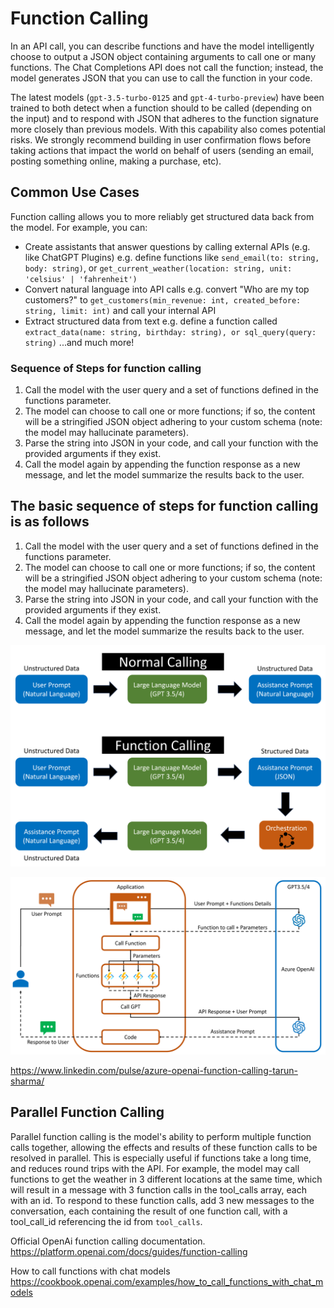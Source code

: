 # Function Calling

In an API call, you can describe functions and have the model intelligently choose to output a JSON object containing arguments to call one or many functions. The Chat Completions API does not call the function; instead, the model generates JSON that you can use to call the function in your code.

The latest models (`gpt-3.5-turbo-0125` and `gpt-4-turbo-preview`) have been trained to both detect when a function should to be called (depending on the input) and to respond with JSON that adheres to the function signature more closely than previous models. With this capability also comes potential risks. We strongly recommend building in user confirmation flows before taking actions that impact the world on behalf of users (sending an email, posting something online, making a purchase, etc).

## Common Use Cases

Function calling allows you to more reliably get structured data back from the model. For example, you can:

- Create assistants that answer questions by calling external APIs (e.g. like ChatGPT Plugins) e.g. define functions like `send_email(to: string, body: string)`, or `get_current_weather(location: string, unit: 'celsius' | 'fahrenheit')`
- Convert natural language into API calls e.g. convert "Who are my top customers?" to `get_customers(min_revenue: int, created_before: string, limit: int)` and call your internal API
- Extract structured data from text e.g. define a function called `extract_data(name: string, birthday: string), or sql_query(query: string)`
...and much more!

### Sequence of Steps for function calling

1. Call the model with the user query and a set of functions defined in the functions parameter.
2. The model can choose to call one or more functions; if so, the content will be a stringified JSON object adhering to your custom schema (note: the model may hallucinate parameters).
3. Parse the string into JSON in your code, and call your function with the provided arguments if they exist.
4. Call the model again by appending the function response as a new message, and let the model summarize the results back to the user.

## The basic sequence of steps for function calling is as follows

1. Call the model with the user query and a set of functions defined in the functions parameter.
2. The model can choose to call one or more functions; if so, the content will be a stringified JSON object adhering to your custom schema (note: the model may hallucinate parameters).
3. Parse the string into JSON in your code, and call your function with the provided arguments if they exist.
4. Call the model again by appending the function response as a new message, and let the model summarize the results back to the user.

![Function calling vs Normal calling](first.png)

![Function calling](second.png)

<https://www.linkedin.com/pulse/azure-openai-function-calling-tarun-sharma/>

## Parallel Function Calling

Parallel function calling is the model's ability to perform multiple function calls together, allowing the effects and results of these function calls to be resolved in parallel. This is especially useful if functions take a long time, and reduces round trips with the API. For example, the model may call functions to get the weather in 3 different locations at the same time, which will result in a message with 3 function calls in the tool_calls array, each with an id. To respond to these function calls, add 3 new messages to the conversation, each containing the result of one function call, with a tool_call_id referencing the id from `tool_calls`.

Official OpenAi function calling documentation. <https://platform.openai.com/docs/guides/function-calling>

How to call functions with chat models <https://cookbook.openai.com/examples/how_to_call_functions_with_chat_models>
